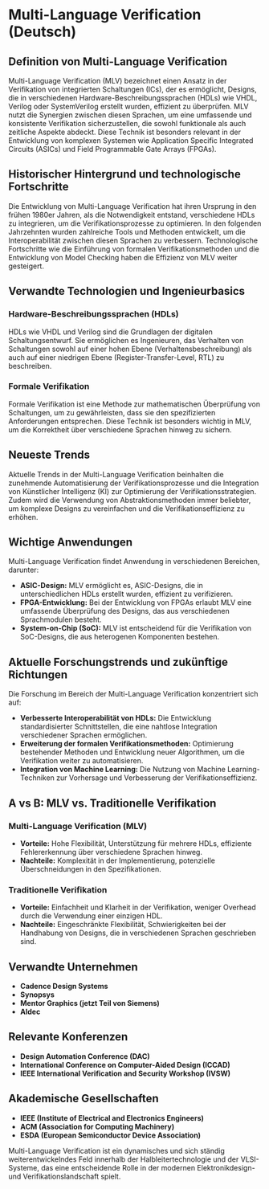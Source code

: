 # Multi-Language Verification (Deutsch)

## Definition von Multi-Language Verification

Multi-Language Verification (MLV) bezeichnet einen Ansatz in der Verifikation von integrierten Schaltungen (ICs), der es ermöglicht, Designs, die in verschiedenen Hardware-Beschreibungssprachen (HDLs) wie VHDL, Verilog oder SystemVerilog erstellt wurden, effizient zu überprüfen. MLV nutzt die Synergien zwischen diesen Sprachen, um eine umfassende und konsistente Verifikation sicherzustellen, die sowohl funktionale als auch zeitliche Aspekte abdeckt. Diese Technik ist besonders relevant in der Entwicklung von komplexen Systemen wie Application Specific Integrated Circuits (ASICs) und Field Programmable Gate Arrays (FPGAs).

## Historischer Hintergrund und technologische Fortschritte

Die Entwicklung von Multi-Language Verification hat ihren Ursprung in den frühen 1980er Jahren, als die Notwendigkeit entstand, verschiedene HDLs zu integrieren, um die Verifikationsprozesse zu optimieren. In den folgenden Jahrzehnten wurden zahlreiche Tools und Methoden entwickelt, um die Interoperabilität zwischen diesen Sprachen zu verbessern. Technologische Fortschritte wie die Einführung von formalen Verifikationsmethoden und die Entwicklung von Model Checking haben die Effizienz von MLV weiter gesteigert.

## Verwandte Technologien und Ingenieurbasics

### Hardware-Beschreibungssprachen (HDLs)

HDLs wie VHDL und Verilog sind die Grundlagen der digitalen Schaltungsentwurf. Sie ermöglichen es Ingenieuren, das Verhalten von Schaltungen sowohl auf einer hohen Ebene (Verhaltensbeschreibung) als auch auf einer niedrigen Ebene (Register-Transfer-Level, RTL) zu beschreiben.

### Formale Verifikation

Formale Verifikation ist eine Methode zur mathematischen Überprüfung von Schaltungen, um zu gewährleisten, dass sie den spezifizierten Anforderungen entsprechen. Diese Technik ist besonders wichtig in MLV, um die Korrektheit über verschiedene Sprachen hinweg zu sichern.

## Neueste Trends

Aktuelle Trends in der Multi-Language Verification beinhalten die zunehmende Automatisierung der Verifikationsprozesse und die Integration von Künstlicher Intelligenz (KI) zur Optimierung der Verifikationsstrategien. Zudem wird die Verwendung von Abstraktionsmethoden immer beliebter, um komplexe Designs zu vereinfachen und die Verifikationseffizienz zu erhöhen.

## Wichtige Anwendungen

Multi-Language Verification findet Anwendung in verschiedenen Bereichen, darunter:

- **ASIC-Design:** MLV ermöglicht es, ASIC-Designs, die in unterschiedlichen HDLs erstellt wurden, effizient zu verifizieren.
- **FPGA-Entwicklung:** Bei der Entwicklung von FPGAs erlaubt MLV eine umfassende Überprüfung des Designs, das aus verschiedenen Sprachmodulen besteht.
- **System-on-Chip (SoC):** MLV ist entscheidend für die Verifikation von SoC-Designs, die aus heterogenen Komponenten bestehen.

## Aktuelle Forschungstrends und zukünftige Richtungen

Die Forschung im Bereich der Multi-Language Verification konzentriert sich auf:

- **Verbesserte Interoperabilität von HDLs:** Die Entwicklung standardisierter Schnittstellen, die eine nahtlose Integration verschiedener Sprachen ermöglichen.
- **Erweiterung der formalen Verifikationsmethoden:** Optimierung bestehender Methoden und Entwicklung neuer Algorithmen, um die Verifikation weiter zu automatisieren.
- **Integration von Machine Learning:** Die Nutzung von Machine Learning-Techniken zur Vorhersage und Verbesserung der Verifikationseffizienz.

## A vs B: MLV vs. Traditionelle Verifikation

### Multi-Language Verification (MLV)

- **Vorteile:** Hohe Flexibilität, Unterstützung für mehrere HDLs, effiziente Fehlererkennung über verschiedene Sprachen hinweg.
- **Nachteile:** Komplexität in der Implementierung, potenzielle Überschneidungen in den Spezifikationen.

### Traditionelle Verifikation

- **Vorteile:** Einfachheit und Klarheit in der Verifikation, weniger Overhead durch die Verwendung einer einzigen HDL.
- **Nachteile:** Eingeschränkte Flexibilität, Schwierigkeiten bei der Handhabung von Designs, die in verschiedenen Sprachen geschrieben sind.

## Verwandte Unternehmen

- **Cadence Design Systems**
- **Synopsys**
- **Mentor Graphics (jetzt Teil von Siemens)**
- **Aldec**

## Relevante Konferenzen

- **Design Automation Conference (DAC)**
- **International Conference on Computer-Aided Design (ICCAD)**
- **IEEE International Verification and Security Workshop (IVSW)**

## Akademische Gesellschaften

- **IEEE (Institute of Electrical and Electronics Engineers)**
- **ACM (Association for Computing Machinery)**
- **ESDA (European Semiconductor Device Association)**

Multi-Language Verification ist ein dynamisches und sich ständig weiterentwickelndes Feld innerhalb der Halbleitertechnologie und der VLSI-Systeme, das eine entscheidende Rolle in der modernen Elektronikdesign- und Verifikationslandschaft spielt.